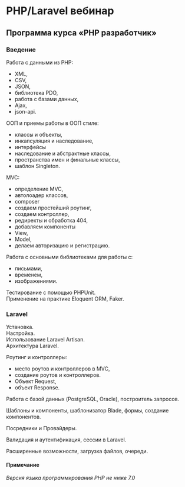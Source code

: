 # PHP/Laravel вебинар

## Программа курса «PHP разработчик»

### Введение
 Работа с данными из PHP: 
   - XML,   
   - CSV,   
   - JSON,   
   - библиотека PDO,   
   - работа с базами данных,   
   - Ajax,   
   - json-api.  

 ООП и приемы работы в ООП стиле: 
   - классы и объекты, 
   - инкапсуляция и наследование, 
   - интерфейсы
   - наследование и абстрактные классы, 
   - пространства имен и финальные классы, 
   - шаблон Singleton.

 MVC: 
   - определение MVC, 
   - автолоадер классов, 
   - composer
   - создаем простейший роутинг, 
   - создаем контроллер, 
   - редиректы и обработка 404, 
   - добавляем компоненты 
   - View, 
   - Model, 
   - делаем авторизацию и регистрацию.  

 Работа с основными библиотеками для работы с: 
   - письмами, 
   - временем, 
   - изображениями.

 Тестирование с помощью PHPUnit.  
 Применение на практике Eloquent ORM, Faker.  

### Laravel
 Установка.  
 Настройка.  
 Использование Laravel Artisan.  
 Архитектура Laravel.  

 Роутинг и контроллеры: 
   - место роутов и контроллеров в MVC, 
   - создание роутов и контроллеров. 
   - Объект Request, 
   - объект Response.

 Работа с базой данных (PostgreSQL, Oracle), построитель запросов.

 Шаблоны и компоненты, шаблонизатор Blade, формы, создание компонентов.

 Посредники и Провайдеры.

 Валидация и аутентификация, сессии в Laravel.

 Расширенные возможности, загрузка файлов, очереди.  


#### Примечание
*Версия языка программирования PHP не ниже 7.0*